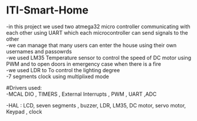 # ITI-Smart-Home
-in this project we used two atmega32 micro controller communicating  with each other using UART which each microcontroller can send signals to the other  
-we can manage that many users can enter the house using their own usernames and passowrds  
-we used LM35 Temperature sensor to control the speed of DC motor using PWM and to open doors in emergency case when there is a fire  
-we used LDR to To control the lighting degree  
-7 segments clock using multiplixed mode  

#Drivers used:  
-MCAL  DIO , TIMERS , External Interrupts , PWM  , UART ,ADC  

-HAL : LCD, seven segments ,  buzzer, LDR, LM35, DC motor, servo motor, Keypad , clock
